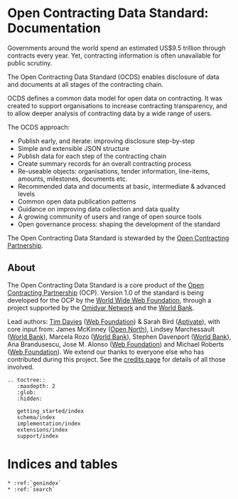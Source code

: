Open Contracting Data Standard: Documentation
=============================================

Governments around the world spend an estimated US$9.5 trillion through contracts every year. Yet, contracting information is often unavailable for public scrutiny. 

The Open Contracting Data Standard (OCDS) enables disclosure of data and documents at all stages of the contracting chain. 

OCDS defines a common data model for open data on contracting. It was created to support organisations to increase contracting transparency, and to allow deeper analysis of contracting data by a wide range of users. 

The OCDS approach:

* Publish early, and iterate: improving disclosure step-by-step
* Simple and extensible JSON structure
* Publish data for each step of the contracting chain
* Create summary records for an overall contracting process
* Re-useable objects: organisations, tender information, line-items, amounts, milestones, documents etc.
* Recommended data and documents at basic, intermediate & advanced levels
* Common open data publication patterns 
* Guidance on improving data collection and data quality
* A growing community of users and range of open source tools
* Open governance process: shaping the development of the standard

The Open Contracting Data Standard is stewarded by the [Open Contracting Partnership](http://www.open-contracting.org). 

<!-- Progressive enhancement for documentation slider above. Add a list of images in order that should be associated with the bullet points above. Uses bxSlider and some custom jQuery. Images also need to be in the hidden div block below in order to be copied across to the deployed docs correctly. -->
<script src="//code.jquery.com/jquery-1.11.3.min.js"></script>
<script src="//code.jquery.com/jquery-migrate-1.2.1.min.js"></script>
<link rel="stylesheet" type="text/css" href="//cdnjs.cloudflare.com/ajax/libs/bxslider/4.2.5/jquery.bxslider.min.css"/>
<script type="text/javascript" src="//cdnjs.cloudflare.com/ajax/libs/bxslider/4.2.5/jquery.bxslider.min.js"></script>
<script type="text/javascript"><!--
images = ['test.png','contracting_process_rc.png'];
$("ul.simple").each(function(key,value) { 
    if($( this ).children("li").size() == 10) { 
        $( this ).addClass("bxslider");
        for (i = 0; i < images.length; i++) { 
            $( this ).children("li:eq("+i+")").html('<img src="_images/'+images[i]+'" title="'+$( this ).children("li:eq("+i+")").html()+'">');
        }
    }
});
$('.bxslider').bxSlider({
  mode: 'horizontal',
  auto: true,
  captions: true
});
--></script>

<div style="display:none;">
![Test](../../assets/slider/test.png)
</div>




## About

The Open Contracting Data Standard is a core product of the [Open Contracting Partnership](http://www.open-contracting.org) (OCP). Version 1.0 of the standard is being developed for the OCP by the [World Wide Web Foundation](http://www.webfoundation.org), through a project supported by the [Omidyar Network](http://www.omidyar.net) and the [World Bank](http://www.worldbank.org).

Lead authors: [Tim Davies](http://www.timdavies.org.uk) ([Web Foundation](http://www.webfoundation.org)) & Sarah Bird ([Aptivate](http://aptivate.org)), with core input from: James McKinney ([Open North](http://opennorth.ca/)), Lindsey Marchessault ([World Bank](http://www.worldbank.org)), Marcela Rozo ([World Bank](http://www.worldbank.org)), Stephen Davenport ([World Bank](http://www.worldbank.org)), Ana Brandusescu, Jose M. Alonso ([Web Foundation](http://www.webfoundation.org)) and Michael Roberts ([Web Foundation](http://www.webfoundation.org)). We extend our thanks to everyone else who has contributed during this project. See the [credits page](../credits) for details of all those involved.


```eval_rst
.. toctree::
   :maxdepth: 2
   :glob:
   :hidden:

   getting_started/index
   schema/index
   implementation/index
   extensions/index
   support/index

```


Indices and tables
==================

```eval_rst
* :ref:`genindex`
* :ref:`search`
```

